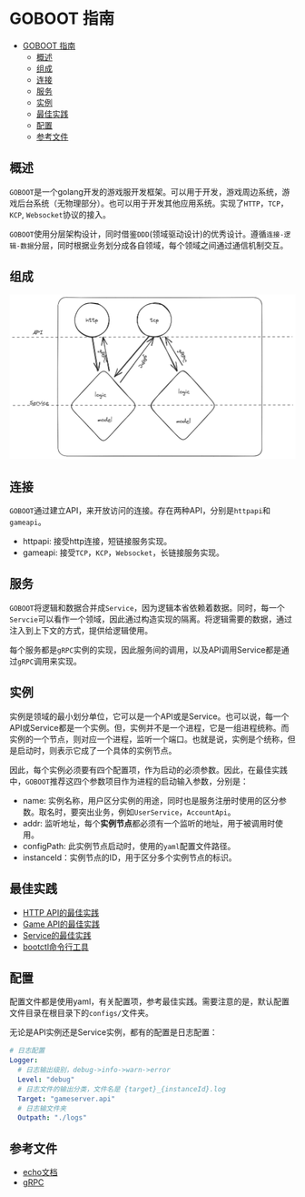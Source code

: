 # GOBOOT 指南

- [GOBOOT 指南](#goboot-指南)
  - [概述](#概述)
  - [组成](#组成)
  - [连接](#连接)
  - [服务](#服务)
  - [实例](#实例)
  - [最佳实践](#最佳实践)
  - [配置](#配置)
  - [参考文件](#参考文件)


## 概述

`GOBOOT`是一个golang开发的游戏服开发框架。可以用于开发，游戏周边系统，游戏后台系统（无物理部分）。也可以用于开发其他应用系统。实现了`HTTP`，`TCP`，`KCP`, `Websocket`协议的接入。

`GOBOOT`使用分层架构设计，同时借鉴`DDD`(领域驱动设计)的优秀设计。遵循`连接-逻辑-数据`分层，同时根据业务划分成各自领域，每个领域之间通过通信机制交互。

## 组成

![基本架构](./image/api-service.png)

## 连接

`GOBOOT`通过建立API，来开放访问的连接。存在两种API，分别是`httpapi`和`gameapi`。

* httpapi: 接受http连接，短链接服务实现。
* gameapi: 接受`TCP`，`KCP`，`Websocket`，长链接服务实现。

## 服务

`GOBOOT`将逻辑和数据合并成`Service`，因为逻辑本省依赖着数据。同时，每一个`Servcie`可以看作一个领域，因此通过构造实现的隔离。将逻辑需要的数据，通过注入到上下文的方式，提供给逻辑使用。

每个服务都是`gRPC`实例的实现，因此服务间的调用，以及API调用Service都是通过`gRPC`调用来实现。

## 实例

实例是领域的最小划分单位，它可以是一个API或是Service。也可以说，每一个API或Service都是一个实例。但，实例并不是一个进程，它是一组进程统称。而实例的一个节点，则对应一个进程，监听一个端口。也就是说，实例是个统称，但是启动时，则表示它成了一个具体的实例节点。

因此，每个实例必须要有四个配置项，作为启动的必须参数。因此，在最佳实践中，`GOBOOT`推荐这四个参数项目作为进程的启动输入参数，分别是：

* name: 实例名称，用户区分实例的用途，同时也是服务注册时使用的区分参数。取名时，要突出业务，例如`UserService`，`AccountApi`。
* addr: 监听地址，每个**实例节点**都必须有一个监听的地址，用于被调用时使用。
* configPath: 此实例节点启动时，使用的`yaml`配置文件路径。
* instanceId：实例节点的ID，用于区分多个实例节点的标识。

## 最佳实践

* [HTTP API的最佳实践](./httpapi.md)
* [Game API的最佳实践](./gameserver.md)
* [Service的最佳实践](./Service.md)
* [bootctl命令行工具](./bootctl.md)

## 配置

配置文件都是使用yaml，有关配置项，参考最佳实践。需要注意的是，默认配置文件目录在根目录下的`configs/`文件夹。

无论是API实例还是Service实例，都有的配置是日志配置：


```yaml
# 日志配置
Logger:
  # 日志输出级别，debug->info->warn->error
  Level: "debug"
  # 日志文件的输出分类，文件名是 {target}_{instanceId}.log
  Target: "gameserver.api"
  # 日志输文件夹
  Outpath: "./logs"
```


## 参考文件

* [echo文档](https://echo.labstack.com/docs/category/guide)
* [gRPC](https://grpc.io/docs/languages/go/quickstart/)
